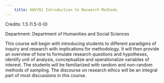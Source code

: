 ```yaml
---
    title: HUV781 Introduction to Research Methods
---
```

Credits: 1.5 (1.5-0-0)

Department: Department of Humanities and Social Sciences

This course will begin with introducing students to different paradigms of inquiry and research with implications for methodology. It will then provide an overview of how to formulate research questions and hypotheses, identify unit of analysis, conceptualize and operationalize variables of interest. The students will be familiarized with random and non-random methods of sampling. The discourse on research ethics will be an integral part of most discussions in this course.
